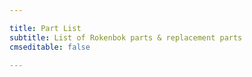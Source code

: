 ```yaml
---

title: Part List
subtitle: List of Rokenbok parts & replacement parts
cmseditable: false

---
```



